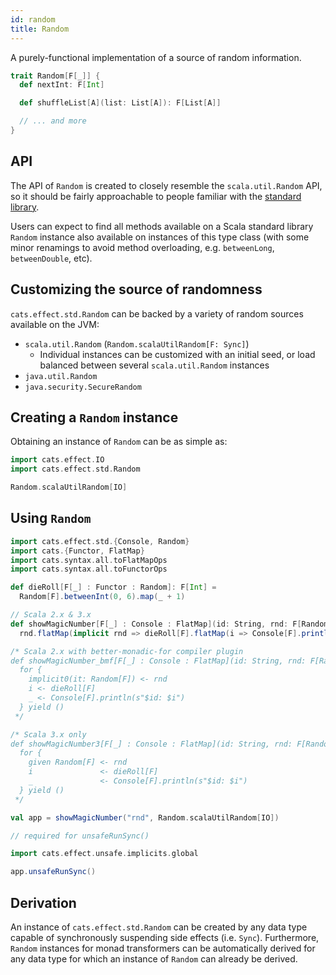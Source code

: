 ```yaml
---
id: random
title: Random
---
```


A purely-functional implementation of a source of random information.

```scala
trait Random[F[_]] {
  def nextInt: F[Int]

  def shuffleList[A](list: List[A]): F[List[A]]

  // ... and more
}
```

## API

The API of `Random` is created to closely resemble the `scala.util.Random` API,
so it should be fairly approachable to people familiar with the
[standard library](https://www.scala-lang.org/api/2.13.6/scala/util/Random.html).

Users can expect to find all methods available on a Scala standard library
`Random` instance also available on instances of this type class (with some
minor renamings to avoid method overloading, e.g. `betweenLong`,
`betweenDouble`, etc).

## Customizing the source of randomness

`cats.effect.std.Random` can be backed by a variety of random sources available
on the JVM:
  - `scala.util.Random` (`Random.scalaUtilRandom[F: Sync]`)
    - Individual instances can be customized with an initial seed, or load
      balanced between several `scala.util.Random` instances
  - `java.util.Random`
  - `java.security.SecureRandom`

## Creating a `Random` instance

Obtaining an instance of `Random` can be as simple as:
```scala mdoc:silent
import cats.effect.IO
import cats.effect.std.Random

Random.scalaUtilRandom[IO]
```

## Using `Random`
```scala mdoc
import cats.effect.std.{Console, Random}
import cats.{Functor, FlatMap}
import cats.syntax.all.toFlatMapOps
import cats.syntax.all.toFunctorOps

def dieRoll[F[_] : Functor : Random]: F[Int] =
  Random[F].betweenInt(0, 6).map(_ + 1)

// Scala 2.x & 3.x
def showMagicNumber[F[_] : Console : FlatMap](id: String, rnd: F[Random[F]]): F[Unit] =
  rnd.flatMap(implicit rnd => dieRoll[F].flatMap(i => Console[F].println(s"$id: $i")))

/* Scala 2.x with better-monadic-for compiler plugin
def showMagicNumber_bmf[F[_] : Console : FlatMap](id: String, rnd: F[Random[F]]): F[Unit] =
  for {
    implicit0(it: Random[F]) <- rnd
    i <- dieRoll[F]
    _ <- Console[F].println(s"$id: $i")
  } yield ()
 */

/* Scala 3.x only
def showMagicNumber3[F[_] : Console : FlatMap](id: String, rnd: F[Random[F]]): F[Unit] = 
  for {
    given Random[F] <- rnd
    i               <- dieRoll[F]
    _               <- Console[F].println(s"$id: $i")
  } yield ()
 */

val app = showMagicNumber("rnd", Random.scalaUtilRandom[IO])

// required for unsafeRunSync()

import cats.effect.unsafe.implicits.global

app.unsafeRunSync()
```
## Derivation

An instance of `cats.effect.std.Random` can be created by any data type
capable of synchronously suspending side effects (i.e. `Sync`). Furthermore,
`Random` instances for monad transformers can be automatically derived for any
data type for which an instance of `Random` can already be derived.
